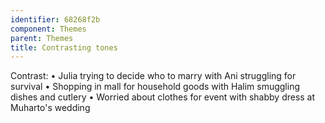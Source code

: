 ```yaml
---
identifier: 68268f2b
component: Themes
parent: Themes 
title: Contrasting tones
---
```

Contrast: • Julia trying to decide who to marry with Ani struggling for
survival • Shopping in mall for household goods with Halim smuggling
dishes and cutlery • Worried about clothes for event with shabby dress
at Muharto's wedding
